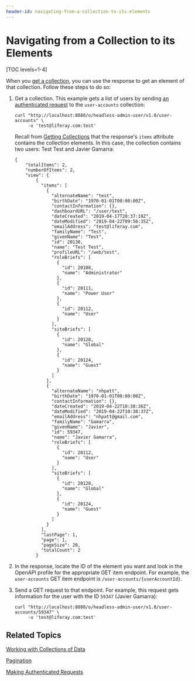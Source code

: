 ```yaml
---
header-id: navigating-from-a-collection-to-its-elements
---
```


# Navigating from a Collection to its Elements

[TOC levels=1-4]

When you 
[get a collection](liferay.com), 
you can use the response to get an element of that collection. Follow these 
steps to do so: 

1.  Get a collection. This example gets a list of users by sending 
    [an authenticated request](liferay.com) 
    to the `user-accounts` collection: 

        curl "http://localhost:8080/o/headless-admin-user/v1.0/user-accounts" \
             -u 'test@liferay.com:test'

    Recall from 
    [Getting Collections](/develop/tutorials/-/knowledge_base/7-2/getting-collections) 
    that the response's `items` attribute contains the collection elements. In
    this case, the collection contains two users: Test Test and Javier Gamarra: 

        {
            "totalItems": 2,
            "numberOfItems": 2,
            "view": {
                {
                  "items": [
                    {
                      "alternateName": "test",
                      "birthDate": "1970-01-01T00:00:00Z",
                      "contactInformation": {},
                      "dashboardURL": "/user/test",
                      "dateCreated": "2019-04-17T20:37:19Z",
                      "dateModified": "2019-04-22T09:56:35Z",
                      "emailAddress": "test@liferay.com",
                      "familyName": "Test",
                      "givenName": "Test",
                      "id": 20130,
                      "name": "Test Test",
                      "profileURL": "/web/test",
                      "roleBriefs": [
                        {
                          "id": 20108,
                          "name": "Administrator"
                        },
                        {
                          "id": 20111,
                          "name": "Power User"
                        },
                        {
                          "id": 20112,
                          "name": "User"
                        }
                      ],
                      "siteBriefs": [
                        {
                          "id": 20128,
                          "name": "Global"
                        },
                        {
                          "id": 20124,
                          "name": "Guest"
                        }
                      ]
                    },
                    {
                      "alternateName": "nhpatt",
                      "birthDate": "1970-01-01T00:00:00Z",
                      "contactInformation": {},
                      "dateCreated": "2019-04-22T10:38:36Z",
                      "dateModified": "2019-04-22T10:38:37Z",
                      "emailAddress": "nhpatt@gmail.com",
                      "familyName": "Gamarra",
                      "givenName": "Javier",
                      "id": 59347,
                      "name": "Javier Gamarra",
                      "roleBriefs": [
                        {
                          "id": 20112,
                          "name": "User"
                        }
                      ],
                      "siteBriefs": [
                        {
                          "id": 20128,
                          "name": "Global"
                        },
                        {
                          "id": 20124,
                          "name": "Guest"
                        }
                      ]
                    }
                  ],
                  "lastPage": 1,
                  "page": 1,
                  "pageSize": 20,
                  "totalCount": 2
                }

2.  In the response, locate the ID of the element you want and look in the 
    OpenAPI profile for the appropriate GET item endpoint. For example, the 
    `user-accounts` GET item endpoint is `/user-accounts/{userAccountId}`. 

3.  Send a GET request to that endpoint. For example, this request gets 
    information for the user with the ID `59347` (Javier Gamarra): 

        curl "http://localhost:8080/o/headless-admin-user/v1.0/user-accounts/59347" \
             -u 'test@liferay.com:test'

## Related Topics

[Working with Collections of Data]()

[Pagination]()

[Making Authenticated Requests]()

